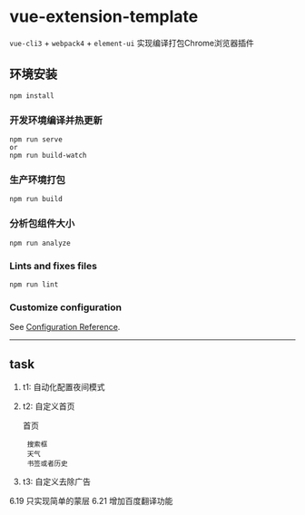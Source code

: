 # vue-extension-template
`vue-cli3` + `webpack4` + `element-ui`  实现编译打包Chrome浏览器插件

## 环境安装
```
npm install
```

### 开发环境编译并热更新
```
npm run serve
or
npm run build-watch
```

### 生产环境打包
```
npm run build
```

### 分析包组件大小
```
npm run analyze
```

### Lints and fixes files
```
npm run lint
```

### Customize configuration
See [Configuration Reference](https://cli.vuejs.org/config/).

--------------
## task
1. t1: 自动化配置夜间模式
2. t2: 自定义首页
   
   首页
   
        搜索框
        天气
        书签或者历史
         
3. t3: 自定义去除广告

6.19 只实现简单的蒙层
6.21 增加百度翻译功能




